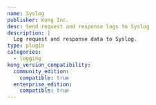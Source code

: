 ```yaml
---
name: Syslog
publisher: Kong Inc.
desc: Send request and response logs to Syslog
description: |
  Log request and response data to Syslog.
type: plugin
categories:
  - logging
kong_version_compatibility:
  community_edition:
    compatible: true
  enterprise_edition:
    compatible: true
---
```

